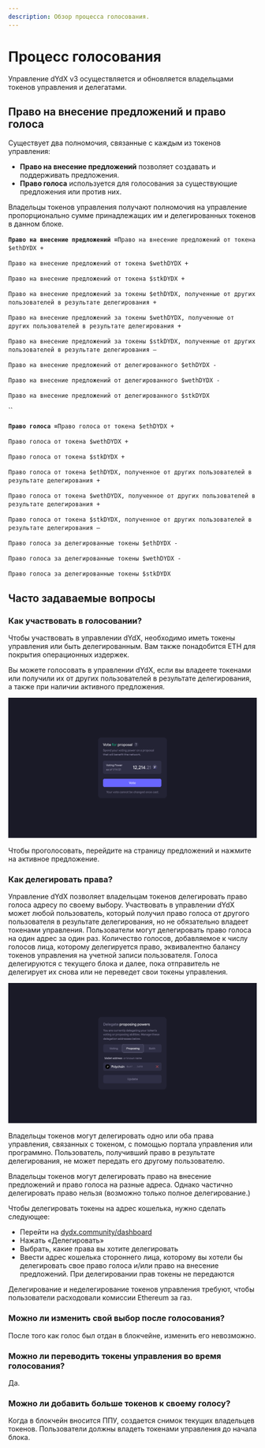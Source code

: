 ```yaml
---
description: Обзор процесса голосования.
---
```


# Процесс голосования

Управление dYdX v3 осуществляется и обновляется владельцами токенов управления и делегатами.

## **Право на внесение предложений и право голоса**

Существует два полномочия, связанные с каждым из токенов управления:

* **Право на внесение предложений** позволяет создавать и поддерживать предложения.
* **Право голоса** используется для голосования за существующие предложения или против них.

Владельцы токенов управления получают полномочия на управление пропорционально сумме принадлежащих им и делегированных токенов в данном блоке.

**`Право на внесение предложений =`**`Право на внесение предложений от токена $ethDYDX +`

`Право на внесение предложений от токена $wethDYDX +`

`Право на внесение предложений от токена $stkDYDX +`

`Право на внесение предложений за токены $ethDYDX, полученные от других пользователей в результате делегирования +`

`Право на внесение предложений за токены $wethDYDX, полученные от других пользователей в результате делегирования +`

`Право на внесение предложений за токены $stkDYDX, полученные от других пользователей в результате делегирования –`

`Право на внесение предложений от делегированного $ethDYDX -`

`Право на внесение предложений от делегированного $wethDYDX -`

`Право на внесение предложений от делегированного $stkDYDX`

\`\`

**`Право голоса =`**`Право голоса от токена $ethDYDX +`

`Право голоса от токена $wethDYDX +`

`Право голоса от токена $stkDYDX +`

`Право голоса от токена $ethDYDX, полученное от других пользователей в результате делегирования +`

`Право голоса от токена $wethDYDX, полученное от других пользователей в результате делегирования +`

`Право голоса от токена $stkDYDX, полученное от других пользователей в результате делегирования –`

`Право голоса за делегированные токены $ethDYDX -`

`Право голоса за делегированные токены $wethDYDX -`

`Право голоса за делегированные токены $stkDYDX`

## Часто задаваемые вопросы

### Как участвовать в голосовании?

Чтобы участвовать в управлении dYdX, необходимо иметь токены управления или быть делегированным. Вам также понадобится ETH для покрытия операционных издержек.

Вы можете голосовать в управлении dYdX, если вы владеете токенами или получили их от других пользователей в результате делегирования, а также при наличии активного предложения.

![Голосуйте, используя свое право голоса](../.gitbook/assets/1-voting-power.png)

Чтобы проголосовать, перейдите на страницу предложений и нажмите на активное предложение.

### **Как делегировать права?**

Управление dYdX позволяет владельцам токенов делегировать право голоса адресу по своему выбору. Участвовать в управлении dYdX может любой пользователь, который получил право голоса от другого пользователя в результате делегирования, но не обязательно владеет токенами управления. Пользователи могут делегировать право голоса на один адрес за один раз. Количество голосов, добавляемое к числу голосов лица, которому делегируется право, эквивалентно балансу токенов управления на учетной записи пользователя. Голоса делегируются с текущего блока и далее, пока отправитель не делегирует их снова или не переведет свои токены управления.

![Делегируйте свои право голоса и право на внесение предложений](../.gitbook/assets/1-delegate-power.png)

Владельцы токенов могут делегировать одно или оба права управления, связанных с токеном, с помощью портала управления или программно. Пользователь, получивший право в результате делегирования, не может передать его другому пользователю.

Владельцы токенов могут делегировать право на внесение предложений и право голоса на разные адреса. Однако частично делегировать право нельзя (возможно только полное делегирование.)

Чтобы делегировать токены на адрес кошелька, нужно сделать следующее:

* Перейти на [dydx.community/dashboard](https://dydx.community/dashboard)
* Нажать «Делегировать»
* Выбрать, какие права вы хотите делегировать
* Ввести адрес кошелька стороннего лица, которому вы хотели бы делегировать свое право голоса и/или право на внесение предложений. При делегировании прав токены не передаются

Делегирование и неделегирование токенов управления требуют, чтобы пользователи расходовали комиссии Ethereum за газ.

### Можно ли изменить свой выбор после голосования?

После того как голос был отдан в блокчейне, изменить его невозможно.

### Можно ли переводить токены управления во время голосования?

Да.

### Можно ли добавить больше токенов к своему голосу?

Когда в блокчейн вносится ППУ, создается снимок текущих владельцев токенов. Пользователи должны владеть токенами управления до начала блока.
